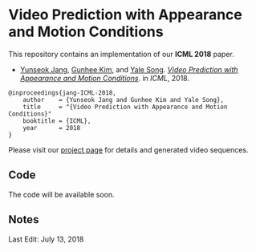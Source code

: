# Video Prediction with Appearance and Motion Conditions

This repository contains an implementation of our **ICML 2018** paper. 

* [Yunseok Jang](https://yunseokjang.github.io/), [Gunhee Kim](http://vision.snu.ac.kr/~gunhee/), and [Yale Song](http://people.csail.mit.edu/yalesong/home/). [*Video Prediction with Appearance and Motion Conditions*](https://arxiv.org/abs/1807.02635). in *ICML*, 2018.

```
@inproceedings{jang-ICML-2018,
    author    = {Yunseok Jang and Gunhee Kim and Yale Song},
    title     = "{Video Prediction with Appearance and Motion Conditions}"
    booktitle = {ICML},
    year      = 2018
}
```

Please visit our [project page](http://vision.snu.ac.kr/projects/amc-gan) for details and generated video sequences.


## Code

The code will be available soon.


## Notes

Last Edit: July 13, 2018